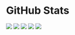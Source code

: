 # GitHub Stats
![](http://github-profile-summary-cards.vercel.app/api/cards/profile-details?username=ShikharXGupta&theme=aura_dark)
![](http://github-profile-summary-cards.vercel.app/api/cards/repos-per-language?username=ShikharXGupta&theme=aura_dark)
![](http://github-profile-summary-cards.vercel.app/api/cards/repos-per-language?username=ShikharXGupta&theme=aura_dark)
![](http://github-profile-summary-cards.vercel.app/api/cards/stats?username=ShikharXGupta&theme=aura_dark)
![](http://github-profile-summary-cards.vercel.app/api/cards/productive-time?username=ShikharXGupta&theme=aura_dark&utcOffset=8)
